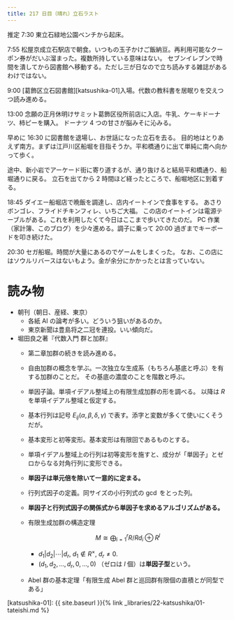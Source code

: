 ```yaml
---
title: 217 日目（晴れ）立石ラスト
---
```


推定 7:30 東立石緑地公園ベンチから起床。

7:55 松屋京成立石駅店で朝食。いつもの玉子かけご飯納豆。再利用可能なクーポン券がだいぶ溜まった。複数所持している意味はない。
セブンイレブンで時間を潰してから図書館へ移動する。ただし三が日なので立ち読みする雑誌があるわけではない。

9:00 [葛飾区立石図書館][katsushika-01]入場。代数の教科書を居眠りを交えつつ読み進める。

13:00 念願の正月休明けサミット葛飾区役所前店に入店。牛乳、ケーキドーナツ、柿ピーを購入。
ドーナツ 4 つの甘さが脳みそに沁みる。

早めに 16:30 に図書館を退場し、お世話になった立石を去る。
目的地はとりあえず南方。まずは江戸川区船堀を目指そうか。平和橋通りに出て単純に南へ向かって歩く。

途中、新小岩でアーケード街に寄り道するが、通り抜けると結局平和橋通り、船堀通りに戻る。
立石を出てから 2 時間ほど経ったところで、船堀地区に到着する。

18:45 ダイエー船堀店で晩飯を調達し、店内イートインで食事をする。
あさりボンゴレ、フライドチキンフィレ、いちご大福。
この店のイートインは電源テーブルがある。これを利用したくて今日はここまで歩いてきたのだ。
PC 作業（家計簿、このブログ）を少々進める。調子に乗って 20:00 過ぎまでキーボードを叩き続けた。

20:30 セガ船堀。時間が大量にあるのでゲームをしまくった。
なお、この店にはソウルリバースはないもよう。金が余分にかかったとは言っていない。

# 読み物

* 朝刊（朝日、産経、東京）
  * 各紙 AI の論考が多い。どういう狙いがあるのか。
  * 東京新聞は豊島将之二冠を連投。いい傾向だ。
* 堀田良之著『代数入門 群と加群』
  * 第二章加群の続きを読み進める。
  * 自由加群の概念を学ぶ。一次独立な生成系（もちろん基底と呼ぶ）を有する加群のことだ。
    その基底の濃度のことを階数と呼ぶ。
  * 単因子論。単項イデアル整域上の有限生成加群の形を調べる。
    以降は $R$ を単項イデアル整域と仮定する。
  * 基本行列は記号 $E_{ij}(\alpha, \beta, \delta, \gamma)$ で表す。添字と変数が多くて使いにくそうだが。
  * 基本変形と初等変形。基本変形は有限回であるものとする。
  * 単項イデアル整域上の行列は初等変形を施すと、成分が「単因子」とゼロからなる対角行列に変形できる。
  * **単因子は単元倍を除いて一意的に定まる。**
  * 行列式因子の定義。同サイズの小行列式の $\gcd$ をとった列。
  * **単因子と行列式因子の関係式から単因子を求めるアルゴリズムがある。**
  * 有限生成加群の構造定理

    $$M \cong \bigoplus_{i=1}^{r} R/Rd_i \oplus R^l$$

    * $d_1 \vert d_2 \vert \dotsb \vert d_r,\ d_1 \notin R^\times,\ d_r \neq 0.$
    * $(d_1, d_2, \dots, d_r, 0, \dots, 0)$ （ゼロは $l$ 個）は**単因子型**という。
  * Abel 群の基本定理「有限生成 Abel 群と巡回群有限個の直積とが同型である」

[katsushika-01]: {{ site.baseurl }}{% link _libraries/22-katsushika/01-tateishi.md %}
